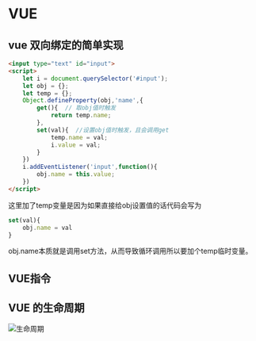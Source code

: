 # VUE

## vue 双向绑定的简单实现

```html
<input type="text" id="input">
<script>
    let i = document.querySelector('#input');
    let obj = {};
    let temp = {}; 
    Object.defineProperty(obj,'name',{
        get(){  // 取obj值时触发
            return temp.name;
        },
        set(val){  //设置obj值时触发，且会调用get
            temp.name = val;
            i.value = val;
        }
    })
    i.addEventListener('input',function(){
        obj.name = this.value;
    })
</script>

```

这里加了temp变量是因为如果直接给obj设置值的话代码会写为

```js
set(val){
    obj.name = val
}
```

obj.name本质就是调用set方法，从而导致循环调用所以要加个temp临时变量。

## VUE指令







## VUE 的生命周期

![生命周期]()